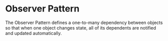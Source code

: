 # Observer Pattern

The Observer Pattern defines a one-to-many dependency between objects so that when one object changes state, all of its dependents are notified and updated automatically.
